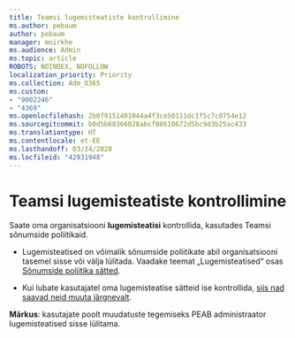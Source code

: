 ```yaml
---
title: Teamsi lugemisteatiste kontrollimine
ms.author: pebaum
author: pebaum
manager: mnirkhe
ms.audience: Admin
ms.topic: article
ROBOTS: NOINDEX, NOFOLLOW
localization_priority: Priority
ms.collection: Adm_O365
ms.custom:
- "9002246"
- "4369"
ms.openlocfilehash: 2b0f9151401044a4f3ce50111dc1f5c7c0754e12
ms.sourcegitcommit: b0d5b68366028abcf08610672d5bc9d3b25ac433
ms.translationtype: HT
ms.contentlocale: et-EE
ms.lasthandoff: 03/24/2020
ms.locfileid: "42931948"
---
```

# <a name="controlling-read-receipts-in-teams"></a>Teamsi lugemisteatiste kontrollimine

Saate oma organisatsiooni **lugemisteatisi** kontrollida, kasutades Teamsi sõnumside poliitikaid.

- Lugemisteatised on võimalik sõnumside poliitikate abil organisatsiooni tasemel sisse või välja lülitada. Vaadake teemat „Lugemisteatised“ osas [Sõnumside poliitika sätted](https://docs.microsoft.com/microsoftteams/messaging-policies-in-teams#messaging-policy-settings).

- Kui lubate kasutajatel oma lugemisteatise sätteid ise kontrollida, [siis nad saavad neid muuta järgnevalt](https://docs.microsoft.com/microsoftteams/messaging-policies-in-teams#messaging-policy-settings). 

**Märkus**: kasutajate poolt muudatuste tegemiseks PEAB administraator lugemisteatised sisse lülitama.
